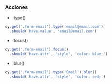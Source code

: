 ### Acciones

* .type()
```typescript
cy.get('.form-email').type('email@email.com')
  .should('have.value', 'email@email.com')
```
* .focus()
```typescript
cy.get('.form-email').focus()
  .should('have.attr', 'style', 'color: blue;')
```
* .blur()
```typescript
cy.get('.form-email').type('Email').blur()
  .should('have.attr', 'style', 'color: red;')
```
